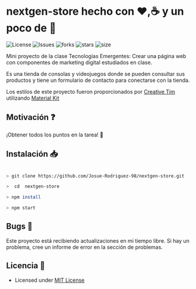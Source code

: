 # nextgen-store hecho con :heart:,:coffee: y un poco de :beer:

![License](https://img.shields.io/github/license/<User>/<Repo>.svg) ![Issues](https://img.shields.io/github/issues/<User>/<Repo>.svg) ![forks](https://img.shields.io/github/forks/<User>/<Repo>) ![stars](https://img.shields.io/github/stars/<User>/<Repo>) ![size](https://img.shields.io/github/repo-size/<User>/<Repo>)

Mini proyecto de la clase Tecnologías Emergentes: Crear una página web con componentes de marketing digital estudiados en clase. 

Es una tienda de consolas y videojuegos donde se pueden consultar sus productos y tiene un formulario de contacto para conectarse con la tienda.

Los estilos de este proyecto fueron proporcionados por [Creative Tim](https://www.creative-tim.com/) utilizando [Material Kit](https://www.creative-tim.com/product/material-kit-react) 

## Motivación :question:

¡Obtener todos los puntos en la tarea! 🤣

## Instalación :inbox_tray:

```bash

> git clone https://github.com/Josue-Rodriguez-98/nextgen-store.git

>  cd  nextgen-store

> npm install

> npm start

```

## Bugs :bug:

Este proyecto está recibiendo actualizaciones en mi tiempo libre. Si hay un problema, cree un informe de error en la sección de problemas.

## Licencia :scroll:

- Licensed under [MIT License](https://github.com/<User>/<Repo>/blob/master/LICENSE)